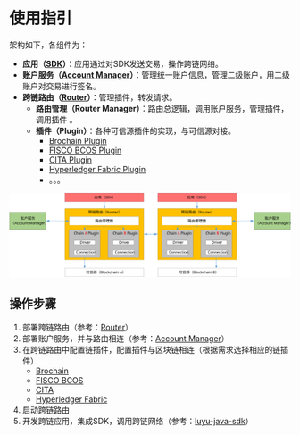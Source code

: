 # 使用指引

架构如下，各组件为：

* **应用（[SDK](https://gitee.com/luyu-community/luyu-java-sdk)）**：应用通过对SDK发送交易，操作跨链网络。
* **账户服务（[Account Manager](https://gitee.com/luyu-community/account-manager)）**：管理统一账户信息，管理二级账户，用二级账户对交易进行签名。
* **跨链路由（[Router](https://gitee.com/luyu-community/router)）**：管理插件，转发请求。
  * **路由管理（Router Manager）**：路由总逻辑，调用账户服务，管理插件，调用插件 。
  * **插件（Plugin）**：各种可信源插件的实现，与可信源对接。
    * [Brochain Plugin](https://gitee.com/luyu-community/brochain-plugin)
    * [FISCO BCOS Plugin](https://gitee.com/luyu-community/fisco-bcos-plugin)
    * [CITA Plugin](https://gitee.com/luyu-community/cita-plugin)
    * [Hyperledger Fabric Plugin](https://gitee.com/luyu-community/fabric-plugin)
    * 。。。

![](img/frame.svg)

## 操作步骤

1. 部署跨链路由（参考：[Router](https://gitee.com/luyu-community/router)）
2. 部署账户服务，并与路由相连（参考：[Account Manager](https://gitee.com/luyu-community/account-manager)）
3. 在跨链路由中配置链插件，配置插件与区块链相连（根据需求选择相应的链插件）
   * [Brochain](https://gitee.com/luyu-community/brochain-plugin)
   * [FISCO BCOS](https://gitee.com/luyu-community/fisco-bcos-plugin/blob/feature-luyu/docs/luyu.md)
   * [CITA](https://gitee.com/luyu-community/cita-plugin)
   * [Hyperledger Fabric](https://gitee.com/luyu-community/fabric-plugin/blob/feature-luyu/docs/luyu.md)
4. 启动跨链路由
5. 开发跨链应用，集成SDK，调用跨链网络（参考：[luyu-java-sdk](https://gitee.com/luyu-community/luyu-java-sdk)）

